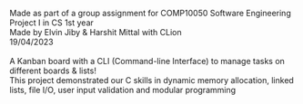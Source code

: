Made as part of a group assignment for COMP10050 Software Engineering Project I in CS 1st year<br/>
Made by Elvin Jiby & Harshit Mittal with CLion<br/>
19/04/2023<br/>
<br/>
A Kanban board with a CLI (Command-line Interface) to manage tasks on different boards & lists!<br/>
This project demonstrated our C skills in dynamic memory allocation, linked lists, file I/O, user input validation and modular programming<br/>
